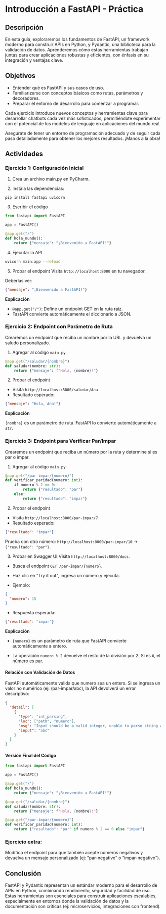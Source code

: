 # Introducción a FastAPI  - Práctica

## Descripción

En esta guía, exploraremos los fundamentos de FastAPI, un framework moderno para construir APIs en Python, y Pydantic, una biblioteca para la validación de datos. Aprenderemos cómo estas herramientas trabajan juntas para crear aplicaciones robustas y eficientes, con énfasis en su integración y ventajas clave.

## Objetivos

- Entender qué es FastAPI y sus casos de uso.
- Familiarizarse con conceptos básicos como rutas, parámetros y decoradores.
- Preparar el entorno de desarrollo para comenzar a programar.

Cada ejercicio introduce nuevos conceptos y herramientas clave para desarrollar chatbots cada vez más sofisticados, permitiéndote experimentar con el potencial de los modelos de lenguaje en aplicaciones del mundo real.

Asegúrate de tener un entorno de programación adecuado y de seguir cada paso detalladamente para obtener los mejores resultados. ¡Manos a la obra!

## Actividades

### Ejercicio 1: Configuración Inicial

1. Crea un archivo main.py en PyCharm.

2. Instala las dependencias:

```bash
pip install fastapi uvicorn
```

3. Escribir el código

```python
from fastapi import FastAPI  

app = FastAPI()  

@app.get("/")  
def hola_mundo():  
    return {"mensaje": "¡Bienvenido a FastAPI!"}  
```

4. Ejecutar la API
```bash
uvicorn main:app --reload  
```

5. Probar el endpoint
Visita `http://localhost:8000` en tu navegador.

Deberías ver:
```json
{"mensaje": "¡Bienvenido a FastAPI!"}  
```

**Explicación**
- `@app.get("/")`: Define un endpoint GET en la ruta raíz.
- FastAPI convierte automáticamente el diccionario a JSON.

### Ejercicio 2: Endpoint con Parámetro de Ruta
Crearemos un endpoint que reciba un nombre por la URL y devuelva un saludo personalizado.

1) Agregar al código `main.py`
```python
@app.get("/saludar/{nombre}")  
def saludar(nombre: str):  
    return {"mensaje": f"Hola, {nombre}!"}  
```
2) Probar el endpoint
- Visita `http://localhost:8000/saludar/Ana`
- Resultado esperado:
```json
{"mensaje": "Hola, Ana!"}  
```

**Explicación**

`{nombre}` es un parámetro de ruta. FastAPI lo convierte automáticamente a `str`.

### Ejercicio 3: Endpoint para Verificar Par/Impar
Crearemos un endpoint que reciba un número por la ruta y determine si es par o impar.

1) Agregar al código `main.py`
```python
@app.get("/par-impar/{numero}")  
def verificar_paridad(numero: int):  
    if numero % 2 == 0:  
        return {"resultado": "par"}  
    else:  
        return {"resultado": "impar"}  
```
2) Probar el endpoint
- Visita `http://localhost:8000/par-impar/7`
- Resultado esperado:
```json
{"resultado": "impar"}  
```
Prueba con otro número: `http://localhost:8000/par-impar/10` → `{"resultado": "par"}`.


3) Probar en Swagger UI
Visita `http://localhost:8000/docs`.

- Busca el endpoint `GET /par-impar/{numero}`.

- Haz clic en "Try it out", ingresa un número y ejecuta.

- Ejemplo:
```json
{  
  "numero": 15  
}  
```

- Respuesta esperada:
```json
{"resultado": "impar"}  
```

**Explicación**

- `{numero}` es un parámetro de ruta que FastAPI convierte automáticamente a entero.

- La operación `numero % 2` devuelve el resto de la división por 2. Si es `0`, el número es par.


#### Relación con Validación de Datos
FastAPI automáticamente valida que numero sea un entero. Si se ingresa un valor no numérico (ej: /par-impar/abc), la API devolverá un error descriptivo:

```json
{  
  "detail": [  
    {  
      "type": "int_parsing",  
      "loc": ["path", "numero"],  
      "msg": "Input should be a valid integer, unable to parse string as an integer",  
      "input": "abc"  
    }  
  ]  
}  
```

#### Versión Final del Código
```python
from fastapi import FastAPI  

app = FastAPI()  

@app.get("/")  
def hola_mundo():  
    return {"mensaje": "¡Bienvenido a FastAPI!"}  

@app.get("/saludar/{nombre}")  
def saludar(nombre: str):  
    return {"mensaje": f"Hola, {nombre}!"}  

@app.get("/par-impar/{numero}")  
def verificar_paridad(numero: int):  
    return {"resultado": "par" if numero % 2 == 0 else "impar"}  
```

### Ejercicio extra: 
Modifica el endpoint para que también acepte números negativos y devuelva un mensaje personalizado (ej: "par-negativo" o "impar-negativo").

## Conclusión

FastAPI y Pydantic representan un estándar moderno para el desarrollo de APIs en Python, combinando rendimiento, seguridad y facilidad de uso. Estas herramientas son esenciales para construir aplicaciones escalables, especialmente en entornos donde la validación de datos y la documentación son críticas (ej: microservicios, integraciones con frontend).